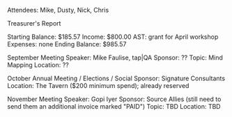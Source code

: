 Attendees: Mike, Dusty, Nick, Chris

Treasurer's Report

Starting Balance: $185.57
Income: $800.00
AST: grant for April workshop
Expenses: none
Ending Balance: $985.57

September Meeting
Speaker: Mike Faulise, tap|QA
Sponsor: ??
Topic: Mind Mapping
Location: ??

October Annual Meeting / Elections / Social
Sponsor: Signature Consultants
Location: The Tavern ($200 minimum spend); already reserved

November Meeting
Speaker: Gopi Iyer
Sponsor: Source Allies (still need to send them an additional invoice marked "PAID")
Topic: TBD
Location: TBD
